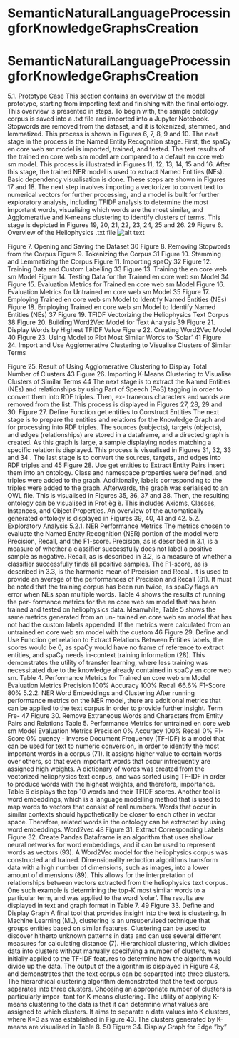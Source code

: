 # SemanticNaturalLanguageProcessingforKnowledgeGraphsCreation

# SemanticNaturalLanguageProcessingforKnowledgeGraphsCreation

5.1. Prototype Case
This section contains an overview of the model prototype, starting from importing
text and finishing with the final ontology. This overview is presented in steps.
To begin with, the sample ontology corpus is saved into a .txt file and imported
into a Jupyter Notebook. Stopwords are removed from the dataset, and it is tokenized,
stemmed, and lemmatized. This process is shown in Figures 6, 7, 8, 9 and 10.
The next stage in the process is the Named Entity Recognition stage. First, the
spaCy en core web sm model is imported, trained, and tested. The test results of the
trained en core web sm model are compared to a default en core web sm model. This
process is illustrated in Figures 11, 12, 13, 14, 15 and 16.
After this stage, the trained NER model is used to extract Named Entities (NEs).
Basic dependency visualisation is done. These steps are shown in Figures 17 and 18.
The next step involves importing a vectorizer to convert text to numerical vectors
for further processing, and a model is built for further exploratory analysis, including
TFIDF analysis to determine the most important words, visualising which words are
the most similar, and Agglomerative and K-means clustering to identify clusters of
terms. This stage is depicted in Figures 19, 20, 21, 22, 23, 24, 25 and 26.
29
Figure 6. Overview of the Heliophysics .txt file
![alt text]([http://url/to/img.png](https://github.com/meganpowers1/SemanticNaturalLanguageProcessingforKnowledgeGraphsCreation/blob/main/AutOntFigures/Step0.png?raw=true))

Figure 7. Opening and Saving the Dataset
30
Figure 8. Removing Stopwords from the Corpus
Figure 9. Tokenizing the Corpus
31
Figure 10. Stemming and Lemmatizing the Corpus
Figure 11. Importing spaCy
32
Figure 12. Training Data and Custom Labelling
33
Figure 13. Training the en core web sm Model
Figure 14. Testing Data for the Trained en core web sm Model
34
Figure 15. Evaluation Metrics for Trained en core web sm Model
Figure 16. Evaluation Metrics for Untrained en core web sm Model
35
Figure 17. Employing Trained en core web sm Model to Identify Named Entities (NEs)
Figure 18. Employing Trained en core web sm Model to Identify Named Entities (NEs)
37
Figure 19. TFIDF Vectorizing the Heliophysics Text Corpus
38
Figure 20. Building Word2Vec Model for Text Analysis
39
Figure 21. Display Words by Highest TFIDF Value
Figure 22. Creating Word2Vec Model
40
Figure 23. Using Model to Plot Most Similar Words to ’Solar’
41
Figure 24. Import and Use Agglomerative Clustering to Visualise Clusters of Similar Terms

Figure 25. Result of Using Agglomerative Clustering to Display Total Number of Clusters
43
Figure 26. Importing K-Means Clustering to Visualise Clusters of Similar Terms
44
The next stage is to extract the Named Entities (NEs) and relationships by using
Part of Speech (PoS) tagging in order to convert them into RDF triples. Then, ex-
traneous characters and words are removed from the list. This process is displayed in
Figures 27, 28, 29 and 30.
Figure 27. Define Function get entities to Construct Entities
The next stage is to prepare the entities and relations for the Knowledge Graph
and for processing into RDF triples. The sources (subjects), targets (objects), and
edges (relationships) are stored in a dataframe, and a directed graph is created. As
this graph is large, a sample displaying nodes matching a specific relation is displayed.
This process is visualised in Figures 31, 32, 33 and 34 .
The last stage is to convert the sources, targets, and edges into RDF triples and
45
Figure 28. Use get entities to Extract Entity Pairs
insert them into an ontology. Class and namespace properties were defined, and triples
were added to the graph. Additionally, labels corresponding to the triples were added
to the graph. Afterwards, the graph was serialised to an OWL file. This is visualised
in Figures 35, 36, 37 and 38.
Then, the resulting ontology can be visualised in Prot ́eg ́e. This includes Axioms,
Classes, Instances, and Object Properties. An overview of the automatically generated
ontology is displayed in Figures 39, 40, 41 and 42.
5.2. Exploratory Analysis
5.2.1. NER Performance Metrics
The metrics chosen to evaluate the Named Entity Recognition (NER) portion of the
model were Precision, Recall, and the F1-score. Precision, as is described in 3.1, is
a measure of whether a classifier successfully does not label a positive sample as
negative. Recall, as is described in 3.2, is a measure of whether a classifier successfully
finds all positive samples. The F1-score, as is described in 3.3, is the harmonic mean of
Precision and Recall. It is used to provide an average of the performances of Precision
and Recall (81).
It must be noted that the training corpus has been run twice, as spaCy flags an
error when NEs span multiple words. Table 4 shows the results of running the per-
formance metrics for the en core web sm model that has been trained and tested on
heliophysics data. Meanwhile, Table 5 shows the same metrics generated from an un-
trained en core web sm model that has not had the custom labels appended. If the
metrics were calculated from an untrained en core web sm model with the custom
46
Figure 29. Define and Use Function get relation to Extract Relations Between Entities
labels, the scores would be 0, as spaCy would have no frame of reference to extract
entities, and spaCy needs in-context training information (28). This demonstrates the
utility of transfer learning, where less training was necessitated due to the knowledge
already contained in spaCy en core web sm.
Table 4. Performance Metrics for Trained en core web sm Model
Evaluation Metrics
Precision 100%
Accuracy 100%
Recall 66.6%
F1-Score 80%
5.2.2. NER Word Embeddings and Clustering
After running performance metrics on the NER model, there are additional metrics
that can be applied to the text corpus in order to provide further insight. Term Fre-
47
Figure 30. Remove Extraneous Words and Characters from Entity Pairs and Relations
Table 5. Performance Metrics for untrained en core web sm Model
Evaluation Metrics
Precision 0%
Accuracy 100%
Recall 0%
F1-Score 0%
quency - Inverse Document Frequency (TF-IDF) is a model that can be used for text
to numeric conversion, in order to identify the most important words in a corpus (71).
It assigns higher value to certain words over others, so that even important words
that occur infrequently are assigned high weights. A dictionary of words was created
from the vectorized heliophysics text corpus, and was sorted using TF-IDF in order to
produce words with the highest weights, and therefore, importance. Table 6 displays
the top 10 words and their TFIDF scores.
Another tool is word embeddings, which is a language modelling method that is used
to map words to vectors that consist of real numbers. Words that occur in similar
contexts should hypothetically be closer to each other in vector space. Therefore,
related words in the ontology can be extracted by using word embeddings. Word2vec
48
Figure 31. Extract Corresponding Labels
Figure 32. Create Pandas Dataframe
is an algorithm that uses shallow neural networks for word embeddings, and it can be
used to represent words as vectors (93). A Word2Vec model for the heliophysics corpus
was constructed and trained. Dimensionality reduction algorithms transform data with
a high number of dimensions, such as images, into a lower amount of dimensions
(89). This allows for the interpretation of relationships between vectors extracted
from the heliophysics text corpus. One such example is determining the top-K most
similar words to a particular term, and was applied to the word ‘solar’. The results
are displayed in text and graph format in Table 7.
49
Figure 33. Define and Display Graph
A final tool that provides insight into the text is clustering. In Machine Learning
(ML), clustering is an unsupervised technique that groups entities based on similar
features. Clustering can be used to discover hitherto unknown patterns in data and
can use several different measures for calculating distance (7). Hierarchical clustering,
which divides data into clusters without manually specifying a number of clusters, was
initially applied to the TF-IDF features to determine how the algorithm would divide
up the data. The output of the algorithm is displayed in Figure 43, and demonstrates
that the text corpus can be separated into three clusters.
The hierarchical clustering algorithm demonstrated that the text corpus separates
into three clusters. Choosing an appropriate number of clusters is particularly impor-
tant for K-means clustering. The utility of applying K-means clustering to the data is
that it can determine what values are assigned to which clusters. It aims to separate n
data values into K clusters, where K=3 as was established in Figure 43. The clusters
generated by K-means are visualised in Table 8.
50
Figure 34. Display Graph for Edge ”by”
